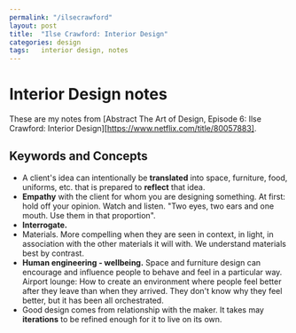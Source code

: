 ```yaml
---
permalink: "/ilsecrawford"
layout: post
title:  "Ilse Crawford: Interior Design"
categories: design
tags:	interior design, notes
---
```


# Interior Design notes

These are my notes from [Abstract The Art of Design, Episode 6: Ilse Crawford: Interior Design][https://www.netflix.com/title/80057883].

## Keywords and Concepts   

* A client's idea can intentionally be **translated** into space, furniture, food, uniforms, etc. that is prepared to **reflect** that idea.
* **Empathy** with the client for whom you are designing something.  At first: hold off your opinion. Watch and listen. "Two eyes, two ears and one mouth. Use them in that proportion".
* **Interrogate.**  
* Materials. More compelling when they are seen in context, in light, in association with the other materials it will with.  We understand materials best by contrast.
* **Human engineering -  wellbeing.** Space and furniture design can encourage and influence people to behave and feel in a particular way.  Airport lounge: How to create an environment where people feel better after they leave than when they arrived.  They don't know why they feel better, but it has been all orchestrated. 
* Good design comes from relationship with the maker.  It takes may **iterations** to be refined enough for it to live on its own.